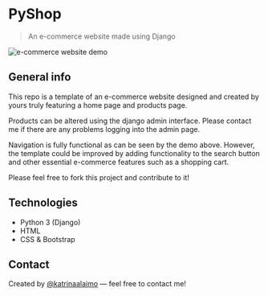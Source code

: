 # PyShop
> An e-commerce website made using Django

![e-commerce website demo](https://static.wixstatic.com/media/d051dc_a57d1610970e4c15992d5dabe29a9b6b~mv2.gif)

## General info

This repo is a template of an e-commerce website designed and created by yours truly featuring a home page and products page. 

Products can be altered using the django admin interface. Please contact me if there are any problems logging into the admin page.

Navigation is fully functional as can be seen by the demo above. However, the template could be improved by adding functionality to the search button and other essential e-commerce features such as a shopping cart.

Please feel free to fork this project and contribute to it! 

## Technologies

- Python 3 (Django)
- HTML
- CSS & Bootstrap

## Contact

Created by [@katrinaalaimo](https://www.katrinaalaimo.com/) — feel free to contact me!